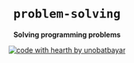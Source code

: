 <div align="center">
  <h1><code>problem-solving</code></h1>

  <strong>Solving programming problems</strong>
  
  [![code with hearth by unobatbayar](https://img.shields.io/badge/%3C%2F%3E%20with%20%E2%99%A5%20by-unobatbayar-blue)](https://github.com/unobatbayar)
</div>



